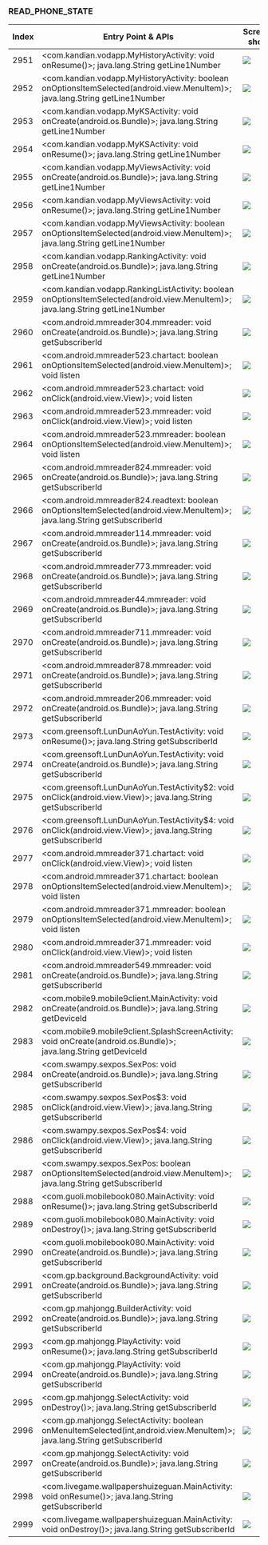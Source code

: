 ### READ_PHONE_STATE
| Index | Entry Point & APIs | Screen shot | Resource id | Label |
| ------------- | ------------- | ------------- |-------------|-------------|
| 2951 | <com.kandian.vodapp.MyHistoryActivity: void onResume()>; java.lang.String getLine1Number | ![](D:\COSMOS\output\py\Drebin\VirusShare_Android_20130506\VirusShare_6a5766a1c8804aad3310f7d3c26daa21\com.kandian.vodapp.MyHistoryActivity.png) |  | |
| 2952 | <com.kandian.vodapp.MyHistoryActivity: boolean onOptionsItemSelected(android.view.MenuItem)>; java.lang.String getLine1Number | ![](D:\COSMOS\output\py\Drebin\VirusShare_Android_20130506\VirusShare_6a5766a1c8804aad3310f7d3c26daa21\com.kandian.vodapp.MyHistoryActivity.png) |  | |
| 2953 | <com.kandian.vodapp.MyKSActivity: void onCreate(android.os.Bundle)>; java.lang.String getLine1Number | ![](D:\COSMOS\output\py\Drebin\VirusShare_Android_20130506\VirusShare_6a5766a1c8804aad3310f7d3c26daa21\com.kandian.vodapp.MyKSActivity.png) |  | |
| 2954 | <com.kandian.vodapp.MyKSActivity: void onResume()>; java.lang.String getLine1Number | ![](D:\COSMOS\output\py\Drebin\VirusShare_Android_20130506\VirusShare_6a5766a1c8804aad3310f7d3c26daa21\com.kandian.vodapp.MyKSActivity.png) |  | |
| 2955 | <com.kandian.vodapp.MyViewsActivity: void onCreate(android.os.Bundle)>; java.lang.String getLine1Number | ![](D:\COSMOS\output\py\Drebin\VirusShare_Android_20130506\VirusShare_6a5766a1c8804aad3310f7d3c26daa21\com.kandian.vodapp.MyViewsActivity.png) |  | |
| 2956 | <com.kandian.vodapp.MyViewsActivity: void onResume()>; java.lang.String getLine1Number | ![](D:\COSMOS\output\py\Drebin\VirusShare_Android_20130506\VirusShare_6a5766a1c8804aad3310f7d3c26daa21\com.kandian.vodapp.MyViewsActivity.png) |  | |
| 2957 | <com.kandian.vodapp.MyViewsActivity: boolean onOptionsItemSelected(android.view.MenuItem)>; java.lang.String getLine1Number | ![](D:\COSMOS\output\py\Drebin\VirusShare_Android_20130506\VirusShare_6a5766a1c8804aad3310f7d3c26daa21\com.kandian.vodapp.MyViewsActivity.png) |  | |
| 2958 | <com.kandian.vodapp.RankingActivity: void onCreate(android.os.Bundle)>; java.lang.String getLine1Number | ![](D:\COSMOS\output\py\Drebin\VirusShare_Android_20130506\VirusShare_6a5766a1c8804aad3310f7d3c26daa21\com.kandian.vodapp.RankingActivity.png) |  | |
| 2959 | <com.kandian.vodapp.RankingListActivity: boolean onOptionsItemSelected(android.view.MenuItem)>; java.lang.String getLine1Number | ![](D:\COSMOS\output\py\Drebin\VirusShare_Android_20130506\VirusShare_6a5766a1c8804aad3310f7d3c26daa21\com.kandian.vodapp.RankingListActivity.png) |  | |
| 2960 | <com.android.mmreader304.mmreader: void onCreate(android.os.Bundle)>; java.lang.String getSubscriberId | ![](D:\COSMOS\output\py\Drebin\VirusShare_Android_20130506\VirusShare_6af39f1099eecd27f2d5c1cee853968f\com.android.mmreader304.mmreader.png) |  | |
| 2961 | <com.android.mmreader523.chartact: boolean onOptionsItemSelected(android.view.MenuItem)>; void listen | ![](D:\COSMOS\output\py\Drebin\VirusShare_Android_20130506\VirusShare_6b21667c601f41d1562328ea96bcb96e\com.android.mmreader523.chartact.png) |  | |
| 2962 | <com.android.mmreader523.chartact: void onClick(android.view.View)>; void listen | ![](D:\COSMOS\output\py\Drebin\VirusShare_Android_20130506\VirusShare_6b21667c601f41d1562328ea96bcb96e\com.android.mmreader523.chartact.png) |  | |
| 2963 | <com.android.mmreader523.mmreader: void onClick(android.view.View)>; void listen | ![](D:\COSMOS\output\py\Drebin\VirusShare_Android_20130506\VirusShare_6b21667c601f41d1562328ea96bcb96e\com.android.mmreader523.mmreader.png) |  | |
| 2964 | <com.android.mmreader523.mmreader: boolean onOptionsItemSelected(android.view.MenuItem)>; void listen | ![](D:\COSMOS\output\py\Drebin\VirusShare_Android_20130506\VirusShare_6b21667c601f41d1562328ea96bcb96e\com.android.mmreader523.mmreader.png) |  | |
| 2965 | <com.android.mmreader824.mmreader: void onCreate(android.os.Bundle)>; java.lang.String getSubscriberId | ![](D:\COSMOS\output\py\Drebin\VirusShare_Android_20130506\VirusShare_6bb0c31697cf93d7869877954bdc4c23\com.android.mmreader824.mmreader.png) |  | |
| 2966 | <com.android.mmreader824.readtext: boolean onOptionsItemSelected(android.view.MenuItem)>; java.lang.String getSubscriberId | ![](D:\COSMOS\output\py\Drebin\VirusShare_Android_20130506\VirusShare_6bb0c31697cf93d7869877954bdc4c23\com.android.mmreader824.readtext.png) |  | |
| 2967 | <com.android.mmreader114.mmreader: void onCreate(android.os.Bundle)>; java.lang.String getSubscriberId | ![](D:\COSMOS\output\py\Drebin\VirusShare_Android_20130506\VirusShare_6c061436037d5988e0119a533e624013\com.android.mmreader114.mmreader.png) |  | |
| 2968 | <com.android.mmreader773.mmreader: void onCreate(android.os.Bundle)>; java.lang.String getSubscriberId | ![](D:\COSMOS\output\py\Drebin\VirusShare_Android_20130506\VirusShare_6c6a3fbc336d8b0d5f7bfbfe1af22464\com.android.mmreader773.mmreader.png) |  | |
| 2969 | <com.android.mmreader44.mmreader: void onCreate(android.os.Bundle)>; java.lang.String getSubscriberId | ![](D:\COSMOS\output\py\Drebin\VirusShare_Android_20130506\VirusShare_c95f03a7a71e42ce283456d84f297ff7\com.android.mmreader44.mmreader.png) |  | |
| 2970 | <com.android.mmreader711.mmreader: void onCreate(android.os.Bundle)>; java.lang.String getSubscriberId | ![](D:\COSMOS\output\py\Drebin\VirusShare_Android_20130506\VirusShare_6cf98080ee296de4b080cbe605e5de9d\com.android.mmreader711.mmreader.png) |  | |
| 2971 | <com.android.mmreader878.mmreader: void onCreate(android.os.Bundle)>; java.lang.String getSubscriberId | ![](D:\COSMOS\output\py\Drebin\VirusShare_Android_20130506\VirusShare_6ddabbd967ca526f374f3be63823cf1b\com.android.mmreader878.mmreader.png) |  | |
| 2972 | <com.android.mmreader206.mmreader: void onCreate(android.os.Bundle)>; java.lang.String getSubscriberId | ![](D:\COSMOS\output\py\Drebin\VirusShare_Android_20130506\VirusShare_6e19a9b047713bdeb98c4f32fedfd98e\com.android.mmreader206.mmreader.png) |  | |
| 2973 | <com.greensoft.LunDunAoYun.TestActivity: void onResume()>; java.lang.String getSubscriberId | ![](D:\COSMOS\output\py\Drebin\VirusShare_Android_20130506\VirusShare_6e30f9a5f3bf15360144449daf4a7c8a\com.greensoft.LunDunAoYun.TestActivity.png) |  | |
| 2974 | <com.greensoft.LunDunAoYun.TestActivity: void onCreate(android.os.Bundle)>; java.lang.String getSubscriberId | ![](D:\COSMOS\output\py\Drebin\VirusShare_Android_20130506\VirusShare_6e30f9a5f3bf15360144449daf4a7c8a\com.greensoft.LunDunAoYun.TestActivity.png) |  | |
| 2975 | <com.greensoft.LunDunAoYun.TestActivity$2: void onClick(android.view.View)>; java.lang.String getSubscriberId | ![](D:\COSMOS\output\py\Drebin\VirusShare_Android_20130506\VirusShare_6e30f9a5f3bf15360144449daf4a7c8a\com.greensoft.LunDunAoYun.TestActivity.png) | {'2131165196': <sensitive_component.SensitiveComponent.SensitiveView object at 0x000001C6AD00C080>} | |
| 2976 | <com.greensoft.LunDunAoYun.TestActivity$4: void onClick(android.view.View)>; java.lang.String getSubscriberId | ![](D:\COSMOS\output\py\Drebin\VirusShare_Android_20130506\VirusShare_6e30f9a5f3bf15360144449daf4a7c8a\com.greensoft.LunDunAoYun.TestActivity.png) | {'2131165198': <sensitive_component.SensitiveComponent.SensitiveView object at 0x000001C6AD00CEF0>} | |
| 2977 | <com.android.mmreader371.chartact: void onClick(android.view.View)>; void listen | ![](D:\COSMOS\output\py\Drebin\VirusShare_Android_20130506\VirusShare_6e54e6d79cbb12c5e96181b13fde08df\com.android.mmreader371.chartact.png) |  | |
| 2978 | <com.android.mmreader371.chartact: boolean onOptionsItemSelected(android.view.MenuItem)>; void listen | ![](D:\COSMOS\output\py\Drebin\VirusShare_Android_20130506\VirusShare_6e54e6d79cbb12c5e96181b13fde08df\com.android.mmreader371.chartact.png) |  | |
| 2979 | <com.android.mmreader371.mmreader: boolean onOptionsItemSelected(android.view.MenuItem)>; void listen | ![](D:\COSMOS\output\py\Drebin\VirusShare_Android_20130506\VirusShare_6e54e6d79cbb12c5e96181b13fde08df\com.android.mmreader371.mmreader.png) |  | |
| 2980 | <com.android.mmreader371.mmreader: void onClick(android.view.View)>; void listen | ![](D:\COSMOS\output\py\Drebin\VirusShare_Android_20130506\VirusShare_6e54e6d79cbb12c5e96181b13fde08df\com.android.mmreader371.mmreader.png) |  | |
| 2981 | <com.android.mmreader549.mmreader: void onCreate(android.os.Bundle)>; java.lang.String getSubscriberId | ![](D:\COSMOS\output\py\Drebin\VirusShare_Android_20130506\VirusShare_f6272a3828838869106d6263d65eab4c\com.android.mmreader549.mmreader.png) |  | |
| 2982 | <com.mobile9.mobile9client.MainActivity: void onCreate(android.os.Bundle)>; java.lang.String getDeviceId | ![](D:\COSMOS\output\py\Drebin\VirusShare_Android_20130506\VirusShare_ac6255e5fb6f0af5f31239ced14a9c88\com.mobile9.mobile9client.MainActivity.png) |  | |
| 2983 | <com.mobile9.mobile9client.SplashScreenActivity: void onCreate(android.os.Bundle)>; java.lang.String getDeviceId | ![](D:\COSMOS\output\py\Drebin\VirusShare_Android_20130506\VirusShare_ac6255e5fb6f0af5f31239ced14a9c88\com.mobile9.mobile9client.SplashScreenActivity.png) |  | |
| 2984 | <com.swampy.sexpos.SexPos: void onCreate(android.os.Bundle)>; java.lang.String getSubscriberId | ![](D:\COSMOS\output\py\Drebin\VirusShare_Android_20130506\VirusShare_6f347d4fb3a5577db51ef473cd81ffe5\com.swampy.sexpos.SexPos.png) |  | |
| 2985 | <com.swampy.sexpos.SexPos$3: void onClick(android.view.View)>; java.lang.String getSubscriberId | ![](D:\COSMOS\output\py\Drebin\VirusShare_Android_20130506\VirusShare_6f347d4fb3a5577db51ef473cd81ffe5\com.swampy.sexpos.SexPos.png) | {'2131099669': <sensitive_component.SensitiveComponent.SensitiveView object at 0x000001C6AD2349B0>} | |
| 2986 | <com.swampy.sexpos.SexPos$4: void onClick(android.view.View)>; java.lang.String getSubscriberId | ![](D:\COSMOS\output\py\Drebin\VirusShare_Android_20130506\VirusShare_6f347d4fb3a5577db51ef473cd81ffe5\com.swampy.sexpos.SexPos.png) | {'2131099658': <sensitive_component.SensitiveComponent.SensitiveView object at 0x000001C6AD234128>} | |
| 2987 | <com.swampy.sexpos.SexPos: boolean onOptionsItemSelected(android.view.MenuItem)>; java.lang.String getSubscriberId | ![](D:\COSMOS\output\py\Drebin\VirusShare_Android_20130506\VirusShare_6f347d4fb3a5577db51ef473cd81ffe5\com.swampy.sexpos.SexPos.png) |  | |
| 2988 | <com.guoli.mobilebook080.MainActivity: void onResume()>; java.lang.String getSubscriberId | ![](D:\COSMOS\output\py\Drebin\VirusShare_Android_20130506\VirusShare_6f68f40b44e41976d685cca3c145e210\com.guoli.mobilebook080.MainActivity.png) |  | |
| 2989 | <com.guoli.mobilebook080.MainActivity: void onDestroy()>; java.lang.String getSubscriberId | ![](D:\COSMOS\output\py\Drebin\VirusShare_Android_20130506\VirusShare_6f68f40b44e41976d685cca3c145e210\com.guoli.mobilebook080.MainActivity.png) |  | |
| 2990 | <com.guoli.mobilebook080.MainActivity: void onCreate(android.os.Bundle)>; java.lang.String getSubscriberId | ![](D:\COSMOS\output\py\Drebin\VirusShare_Android_20130506\VirusShare_6f68f40b44e41976d685cca3c145e210\com.guoli.mobilebook080.MainActivity.png) |  | |
| 2991 | <com.gp.background.BackgroundActivity: void onCreate(android.os.Bundle)>; java.lang.String getSubscriberId | ![](D:\COSMOS\output\py\Drebin\VirusShare_Android_20130506\VirusShare_6f917950ada5e12222c4bf45714b1aa1\com.gp.background.BackgroundActivity.png) |  | |
| 2992 | <com.gp.mahjongg.BuilderActivity: void onCreate(android.os.Bundle)>; java.lang.String getSubscriberId | ![](D:\COSMOS\output\py\Drebin\VirusShare_Android_20130506\VirusShare_6f917950ada5e12222c4bf45714b1aa1\com.gp.mahjongg.BuilderActivity.png) |  | |
| 2993 | <com.gp.mahjongg.PlayActivity: void onResume()>; java.lang.String getSubscriberId | ![](D:\COSMOS\output\py\Drebin\VirusShare_Android_20130506\VirusShare_6f917950ada5e12222c4bf45714b1aa1\com.gp.mahjongg.PlayActivity.png) |  | |
| 2994 | <com.gp.mahjongg.PlayActivity: void onCreate(android.os.Bundle)>; java.lang.String getSubscriberId | ![](D:\COSMOS\output\py\Drebin\VirusShare_Android_20130506\VirusShare_6f917950ada5e12222c4bf45714b1aa1\com.gp.mahjongg.PlayActivity.png) |  | |
| 2995 | <com.gp.mahjongg.SelectActivity: void onDestroy()>; java.lang.String getSubscriberId | ![](D:\COSMOS\output\py\Drebin\VirusShare_Android_20130506\VirusShare_6f917950ada5e12222c4bf45714b1aa1\com.gp.mahjongg.SelectActivity.png) |  | |
| 2996 | <com.gp.mahjongg.SelectActivity: boolean onMenuItemSelected(int,android.view.MenuItem)>; java.lang.String getSubscriberId | ![](D:\COSMOS\output\py\Drebin\VirusShare_Android_20130506\VirusShare_6f917950ada5e12222c4bf45714b1aa1\com.gp.mahjongg.SelectActivity.png) |  | |
| 2997 | <com.gp.mahjongg.SelectActivity: void onCreate(android.os.Bundle)>; java.lang.String getSubscriberId | ![](D:\COSMOS\output\py\Drebin\VirusShare_Android_20130506\VirusShare_6f917950ada5e12222c4bf45714b1aa1\com.gp.mahjongg.SelectActivity.png) |  | |
| 2998 | <com.livegame.wallpapershuizeguan.MainActivity: void onResume()>; java.lang.String getSubscriberId | ![](D:\COSMOS\output\py\Drebin\VirusShare_Android_20130506\VirusShare_6f9ab74206fba490004e6a8be872d6a8\com.livegame.wallpapershuizeguan.MainActivity.png) |  | |
| 2999 | <com.livegame.wallpapershuizeguan.MainActivity: void onDestroy()>; java.lang.String getSubscriberId | ![](D:\COSMOS\output\py\Drebin\VirusShare_Android_20130506\VirusShare_6f9ab74206fba490004e6a8be872d6a8\com.livegame.wallpapershuizeguan.MainActivity.png) |  | |
